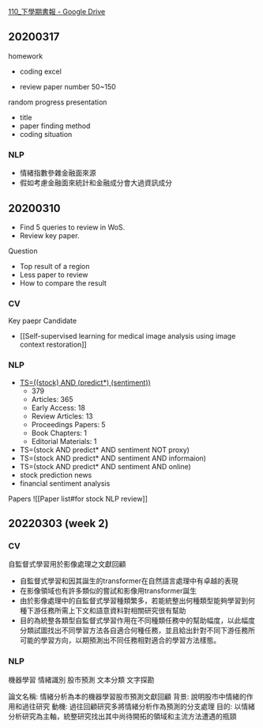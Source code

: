 [110_下學期書報 - Google Drive](https://drive.google.com/drive/folders/15Kjt4BxRB1usgOTQ9Xuqwwj3xnvg_8hi)

## 20200317
homework
- coding excel

- review paper number 50~150

random progress presentation 
- title
- paper finding method
- coding situation

### NLP
- 情緒指數參雜金融面來源
- 假如考慮金融面來統計和金融成分會大過資訊成分

## 20200310 
- Find 5 queries to review in WoS.
- Review key paper.

Question
- Top result of a region
- Less paper to review
- How to compare the result

### CV

Key paepr Candidate
- [[Self-supervised learning for medical image analysis using image context restoration]]

### NLP

- [TS=((stock) AND (predict*) (sentiment))](https://www.webofscience.com/wos/woscc/summary/261ac2ad-b5d7-4073-8655-be574b568b8b-28b1f387/relevance/1)
	- 379
	- Articles: 365
	- Early Access: 18
	- Review Articles: 13
	- Proceedings Papers: 5
	- Book Chapters: 1
	- Editorial Materials: 1
- TS=(stock AND predict* AND sentiment NOT proxy)
- TS=(stock AND predict* AND sentiment AND informaion)
- TS=(stock AND predict* AND sentiment AND online)
- stock prediction news
- financial sentiment analysis

Papers
![[Paper list#for stock NLP review]]


## 20220303 (week 2)

### CV

自監督式學習用於影像處理之文獻回顧

- 自監督式學習和因其誕生的transformer在自然語言處理中有卓越的表現
- 在影像領域也有許多類似的嘗試和影像用transformer誕生
- 由於影像處理中的自監督式學習種類繁多，若能統整出何種類型能夠學習到何種下游任務所需上下文和語意資料對相關研究很有幫助
- 目的為統整各類型自監督式學習作用在不同種類任務中的幫助幅度，以此幅度分類試圖找出不同學習方法各自適合何種任務，並且給出針對不同下游任務所可能的學習方向，以期預測出不同任務相對適合的學習方法樣態。

### NLP

機器學習
情緒識別
股市預測
文本分類
文字探勘

論文名稱: 情緒分析為本的機器學習股市預測文獻回顧
背景: 說明股市中情緒的作用和過往研究
動機: 過往回顧研究多將情緒分析作為預測的分支處理
目的: 以情緒分析研究為主軸，統整研究找出其中尚待開拓的領域和主流方法遭遇的瓶頸